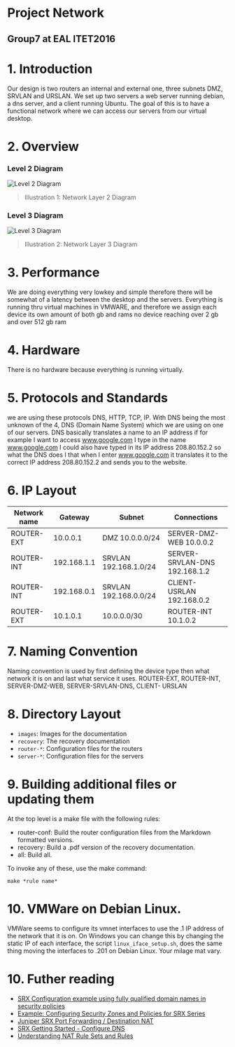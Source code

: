 # Project Network
## Group7 at EAL ITET2016

# 1. Introduction

Our design is two routers an internal and external one, three subnets DMZ, SRVLAN and
URSLAN. We set up two servers a web server running debian, a dns server, and a client
running Ubuntu. The goal of this is to have a functional network where we can access our
servers from our virtual desktop.

# 2. Overview

### Level 2 Diagram
<a name="illustration1">

![Level 2 Diagram](images/topology_L2_week_48.png)

</a>

> Illustration 1: Network Layer 2 Diagram

### Level 3 Diagram
<a name="illustration2">

![Level 3 Diagram](images/network-diagram-L3.png)

</a>

> Illustration 2: Network Layer 3 Diagram

# 3. Performance

We are doing everything very lowkey and simple therefore there will be somewhat of a latency between
the desktop and the servers. Everything is running thru virtual machines in VMWARE, and therefore we
assign each device its own amount of both gb and rams no device reaching over 2 gb and over 512 gb ram

# 4. Hardware

There is no hardware because everything is running virtually.

# 5. Protocols and Standards

we are using these protocols DNS, HTTP, TCP, IP. With DNS being the most unknown of the
4, DNS (Domain Name System) which we are using on one of our servers. DNS basically
translates a name to an IP address if for example I want to access www.google.com I type in
the name www.google.com I could also have typed in its IP address 208.80.152.2 so what the
DNS does I that when I enter www.google.com it translates it to the correct IP address
208.80.152.2 and sends you to the website.

# 6. IP Layout

| Network name |   Gateway   |        Subnet         |        Connections             |
|--------------|-------------|-----------------------|--------------------------------|
|  ROUTER-EXT  | 10.0.0.1    | DMZ 10.0.0.0/24       | SERVER-DMZ-WEB 10.0.0.2        |
|  ROUTER-INT  | 192.168.1.1 | SRVLAN 192.168.1.0/24 | SERVER-SRVLAN-DNS 192.168.1.2  |
|  ROUTER-INT  | 192.168.0.1 | SRVLAN 192.168.0.0/24 | CLIENT-USRLAN 192.168.0.2      |
|  ROUTER-EXT  | 10.1.0.1    | 10.0.0.0/30           | ROUTER-INT 10.1.0.2            |

# 7. Naming Convention

Naming convention is used by first defining the device type then what network it is on and last
what service it uses.
ROUTER-EXT, ROUTER-INT, SERVER-DMZ-WEB, SERVER-SRVLAN-DNS, CLIENT-
URSLAN

# 8. Directory Layout

 * `images`: Images for the documentation
 * `recovery`: The recovery documentation
 * `router-*`: Configuration files for the routers
 * `server-*`: Configuration files for the servers

# 9. Building additional files or updating them

At the top level is a make file with the following rules:

 * router-conf: Build the router configuration files from the Markdown formatted versions.
 * recovery: Build a .pdf version of the recovery documentation.
 * all: Build all.

To invoke any of these, use the make command:

`make *rule name*`

# 10. VMWare on Debian Linux.

VMWare seems to configure its vmnet interfaces to use the .1 IP address of the
network that it is on. On Windows you can change this by changing the static IP
of each interface, the script `linux_iface_setup.sh`, does the same thing moving
the interfaces to .201 on Debian Linux. Your milage mat vary.

# 10. Futher reading

 * [SRX Configuration example using fully qualified domain names in security policies](https://kb.juniper.net/InfoCenter/index?page=content&id=KB20994&actp=search)
 * [Example: Configuring Security Zones and Policies for SRX Series](https://www.juniper.net/documentation/en_US/junos12.1x46/topics/example/security-srx-device-zone-and-policy-configuring.html)
 * [Juniper SRX Port Forwarding / Destination NAT](https://doittherightway.wordpress.com/2013/03/07/juniper-srx-port-forwarding-destination-nat/)
 * [SRX Getting Started - Configure DNS](https://kb.juniper.net/InfoCenter/index?page=content&id=KB15656&actp=search)
 * [Understanding NAT Rule Sets and Rules](http://www.juniper.net/documentation/en_US/junos12.1x47/topics/concept/nat-security-rule-set-and-rule-understanding.html)

